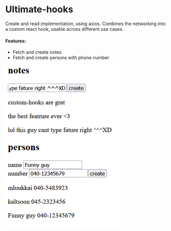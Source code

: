 # Ultimate-hooks

Create and read implementation, using axios. Combines the networking into a custom react hook, usable across different use cases.

#### Features:
* Fetch and create notes
* Fetch and create persons with phone number

![](ultimate-hooks.png)